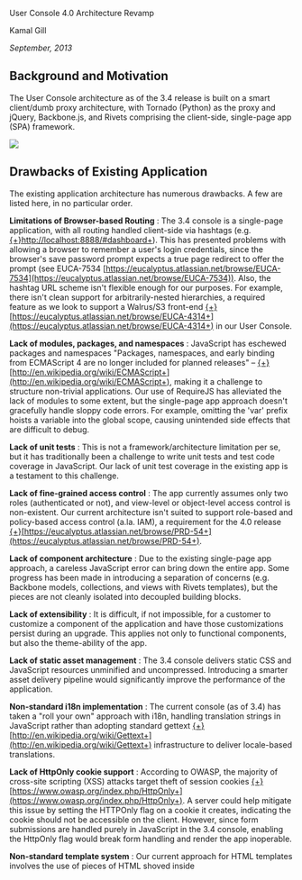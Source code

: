 User Console 4.0 Architecture Revamp

 Kamal Gill

 _September, 2013_ 


## Background and Motivation
The User Console architecture as of the 3.4 release is built on a smart client/dumb proxy architecture, with Tornado (Python) as the proxy and jQuery, Backbone.js, and Rivets comprising the client-side, single-page app (SPA) framework. 

![](images/architecture/worddav68113d7a58dfa174a019cc68fa03824c.png)


## Drawbacks of Existing Application
The existing application architecture has numerous drawbacks. A few are listed here, in no particular order. 

 **Limitations of Browser-based Routing** : The 3.4 console is a single-page application, with all routing handled client-side via hashtags (e.g. [{+}](http://localhost:8888/#dashboard)[http://localhost:8888/#dashboard+](http://localhost:8888/#dashboard+)). This has presented problems with allowing a browser to remember a user's login credentials, since the browser's save password prompt expects a true page redirect to offer the prompt (see EUCA-7534 [https://eucalyptus.atlassian.net/browse/EUCA-7534](https://eucalyptus.atlassian.net/browse/EUCA-7534)). Also, the hashtag URL scheme isn't flexible enough for our purposes. For example, there isn't clean support for arbitrarily-nested hierarchies, a required feature as we look to support a Walrus/S3 front-end [{+}](https://eucalyptus.atlassian.net/browse/EUCA-4314)[https://eucalyptus.atlassian.net/browse/EUCA-4314+](https://eucalyptus.atlassian.net/browse/EUCA-4314+) in our User Console. 

 **Lack of modules, packages, and namespaces** : JavaScript has eschewed packages and namespaces "Packages, namespaces, and early binding from ECMAScript 4 are no longer included for planned releases" – [{+}](http://en.wikipedia.org/wiki/ECMAScript)[http://en.wikipedia.org/wiki/ECMAScript+](http://en.wikipedia.org/wiki/ECMAScript+), making it a challenge to structure non-trivial applications. Our use of RequireJS has alleviated the lack of modules to some extent, but the single-page app approach doesn't gracefully handle sloppy code errors. For example, omitting the 'var' prefix hoists a variable into the global scope, causing unintended side effects that are difficult to debug. 

 **Lack of unit tests** : This is not a framework/architecture limitation per se, but it has traditionally been a challenge to write unit tests and test code coverage in JavaScript. Our lack of unit test coverage in the existing app is a testament to this challenge. 

 **Lack of fine-grained access control** : The app currently assumes only two roles (authenticated or not), and view-level or object-level access control is non-existent. Our current architecture isn't suited to support role-based and policy-based access control (a.la. IAM), a requirement for the 4.0 release [{+}](https://eucalyptus.atlassian.net/browse/PRD-54)[https://eucalyptus.atlassian.net/browse/PRD-54+](https://eucalyptus.atlassian.net/browse/PRD-54+). 

 **Lack of component architecture** : Due to the existing single-page app approach, a careless JavaScript error can bring down the entire app. Some progress has been made in introducing a separation of concerns (e.g. Backbone models, collections, and views with Rivets templates), but the pieces are not cleanly isolated into decoupled building blocks. 

 **Lack of extensibility** : It is difficult, if not impossible, for a customer to customize a component of the application and have those customizations persist during an upgrade. This applies not only to functional components, but also the theme-ability of the app. 

 **Lack of static asset management** : The 3.4 console delivers static CSS and JavaScript resources unminified and uncompressed. Introducing a smarter asset delivery pipeline would significantly improve the performance of the application. 

 **Non-standard i18n implementation** : The current console (as of 3.4) has taken a "roll your own" approach with i18n, handling translation strings in JavaScript rather than adopting standard gettext [{+}](http://en.wikipedia.org/wiki/Gettext)[http://en.wikipedia.org/wiki/Gettext+](http://en.wikipedia.org/wiki/Gettext+) infrastructure to deliver locale-based translations. 

 **Lack of HttpOnly cookie support** : According to OWASP, the majority of cross-site scripting (XSS) attacks target theft of session cookies [{+}](https://www.owasp.org/index.php/HttpOnly)[https://www.owasp.org/index.php/HttpOnly+](https://www.owasp.org/index.php/HttpOnly+). A server could help mitigate this issue by setting the HTTPOnly flag on a cookie it creates, indicating the cookie should not be accessible on the client. However, since form submissions are handled purely in JavaScript in the 3.4 console, enabling the HttpOnly flag would break form handling and render the app inoperable. 

 **Non-standard template system** : Our current approach for HTML templates involves the use of pieces of HTML shoved inside <script> tags. While this approach is substantially better than generating HTML via JavaScript DOM operations, it offers little to no support for tag validation and isn't secure by default (i.e. XSS prevention via whitelisting of tags isn't automatic). 

 **Lack of server-side form validation** : Due to our dumb proxy approach, form validation is done entirely client-side, with no fallback to the server-side. This has security implications that are beyond the scope of this document. 

 **Limitations of client-side, multi-faceted search** : Searching AWS public images on the client currently requires fetching a large dataset (dozens of MB), converting it to JSON, and iterating over the properties of the JSON objects in the collection [{+}](https://eucalyptus.atlassian.net/browse/EUCA-7422)[https://eucalyptus.atlassian.net/browse/EUCA-7422+](https://eucalyptus.atlassian.net/browse/EUCA-7422+), a terribly inefficient process that usually results in a "Do you want to stop this unresponsive script" (or similar) warning in the browser.




# Proposed Changes for 4.0 Console
The 3.4 Console is on the right track by adopting a Python-based Web framework. 4.0 can take us much further by moving more of the application concerns server-side. Our current Python Web framework, Tornado, doesn't offer a rich enough feature set to address many of the drawbacks detailed above. 

 KAMAL: I'd like to see some more information in here about addressing the UX concerns with the current arch we discussed in the SB summit, please. Can you go through this list at [{+}](https://docs.google.com/a/eucalyptus.com/document/d/1CzwiKzNzp0OgzNx67gD2Itgj-wJGOkBKvzOC7SanLdI/edit?usp=sharing)[https://docs.google.com/a/eucalyptus.com/document/d/1CzwiKzNzp0OgzNx67gD2Itgj-wJGOkBKvzOC7SanLdI/edit?usp=sharing+](https://docs.google.com/a/eucalyptus.com/document/d/1CzwiKzNzp0OgzNx67gD2Itgj-wJGOkBKvzOC7SanLdI/edit?usp=sharing+) and be sure all the concerns are accounted for in the arch redo so we can scope and plan for them?


## Python Web Framework
Although there are many Python-based Web frameworks to choose from, three have emerged as the leading options based on their vibrant communities. Django [{+}](https://www.djangoproject.com/)[https://www.djangoproject.com/+](https://www.djangoproject.com/+) is arguably the leading framework based on community size, with Pyramid [{+}](http://docs.pylonsproject.org/projects/pyramid/en/latest/)[http://docs.pylonsproject.org/projects/pyramid/en/latest/+](http://docs.pylonsproject.org/projects/pyramid/en/latest/+) and Flask [{+}](http://flask.pocoo.org/)[http://flask.pocoo.org/+](http://flask.pocoo.org/+) rounding out the other two top spots. 

 **Django** 

 The OpenStack project has adopted Django as their framework of choice for their UI Dashboard (Horizon) [{+}](https://github.com/openstack/horizon)[https://github.com/openstack/horizon+](https://github.com/openstack/horizon+), begging the question whether it should be our selected framework as well. Although Django has some clear advantages, it does have a few significant drawbacks.


* Django heavily assumes a Web application is backed by a relational database [{+}](https://docs.djangoproject.com/en/dev/topics/db/queries/)[https://docs.djangoproject.com/en/dev/topics/db/queries/+](https://docs.djangoproject.com/en/dev/topics/db/queries/+), which introduces significant amount of clutter when an applications doesn't require a relational database.
* Django's regex-based URL routing scheme is cumbersome to work with and doesn't support arbitrarily-nested hierarchies.
* Django's template system isn't based on a W3C standard, and doesn't easily support multiple templating frameworks [{+}](https://docs.djangoproject.com/en/dev/ref/templates/)[https://docs.djangoproject.com/en/dev/ref/templates/+](https://docs.djangoproject.com/en/dev/ref/templates/+).
* Django's configuration infrastructure is spartan, making it difficult to swap out settings based on deployment targets (e.g. development vs. QA vs. prod)
* Django doesn't offer a clean infrastructure for pluggability and extension points.





 **Flask** 

 Flask [{+}](http://flask.pocoo.org/)[http://flask.pocoo.org/+](http://flask.pocoo.org/+) is a lightweight framework that works great with non-SQL backends, offering a clean starting point for small to midsize apps, light enough to be a good fit for building Google App Engine apps [{+}](https://github.com/kamalgill/flask-appengine-template)[https://github.com/kamalgill/flask-appengine-template+](https://github.com/kamalgill/flask-appengine-template+). However Flask also has a few drawbacks:


* Flask's template system [{+}](http://jinja.pocoo.org/docs/)[http://jinja.pocoo.org/docs/+](http://jinja.pocoo.org/docs/+) is very similar to Django's template system and isn't based on a W3C standard.
* Although Flask offers extensibility via Blueprints [{+}](http://flask.pocoo.org/docs/blueprints/)[http://flask.pocoo.org/docs/blueprints/+](http://flask.pocoo.org/docs/blueprints/+), it isn't well-suited for medium to large applications yet.
* Flask is relatively young and, although there are many extensions [{+}](http://flask.pocoo.org/extensions/)[http://flask.pocoo.org/extensions/+](http://flask.pocoo.org/extensions/+), it doesn't offer a rich library of third-party packages.



 **Pyramid** 

 Although Pyramid officially launched late 2010 [{+}](http://en.wikipedia.org/wiki/Pylons_project)[http://en.wikipedia.org/wiki/Pylons_project+](http://en.wikipedia.org/wiki/Pylons_project+), it's precursor (repoze.bfg) was in active development for many years prior, and the project was renamed Pyramid in December 2010. Pyramid has emerged as the Python Web framework of choice for those looking to build scalable Web apps that are not necessarily backed by a relational database [{+}](http://www.sixfeetup.com/blog/pyramid-for-rapid-development-projects)[http://www.sixfeetup.com/blog/pyramid-for-rapid-development-projects+](http://www.sixfeetup.com/blog/pyramid-for-rapid-development-projects+).


## Why Pyramid for the User Console?
Instead of providing a dump of Pyramid's features here, let's discuss how the framework will address the drawbacks listed earlier in this document. 



 **Routing** 

 Moving routing to the server will allow a clean and flexible URL scheme to be used. Pyramid's routing framework allows clean URLs that can be arbitrarily nested and map easily to manually-configured hierarchies via URL Dispatch [{+}](http://docs.pylonsproject.org/projects/pyramid/en/latest/narr/urldispatch.html)[http://docs.pylonsproject.org/projects/pyramid/en/latest/narr/urldispatch.html+](http://docs.pylonsproject.org/projects/pyramid/en/latest/narr/urldispatch.html+), and it even supports arbitrarily-nested hierarchies via a mechanism known as Traversal [{+}](http://docs.pylonsproject.org/projects/pyramid/en/latest/narr/traversal.html)[http://docs.pylonsproject.org/projects/pyramid/en/latest/narr/traversal.html+](http://docs.pylonsproject.org/projects/pyramid/en/latest/narr/traversal.html+), first pioneered by the Zope [{+}](http://en.wikipedia.org/wiki/Zope)[http://en.wikipedia.org/wiki/Zope+](http://en.wikipedia.org/wiki/Zope+) application server in 1995. Pyramid also offers predicate-based view configuration [{+}](http://docs.pylonsproject.org/projects/pyramid/en/1.0-branch/narr/viewconfig.html)[http://docs.pylonsproject.org/projects/pyramid/en/1.0-branch/narr/viewconfig.html+](http://docs.pylonsproject.org/projects/pyramid/en/1.0-branch/narr/viewconfig.html+), a powerful way to map requests to handlers (views) based on conditions such as the request method, headers, clicked form buttons, XHR transports, etc. 

 **Unit Testing** 

 The developers of Pyramid are proud of the fact that the framework offers 100% test coverage. Pyramid's authors firmly adhere to a test-driven development approach, and the framework works nicely with a wide variety of unit testing, functional testing, and integration testing tools [{+}](http://docs.pylonsproject.org/projects/pyramid/en/latest/narr/testing.html)[http://docs.pylonsproject.org/projects/pyramid/en/latest/narr/testing.html+](http://docs.pylonsproject.org/projects/pyramid/en/latest/narr/testing.html+). 

 **Access Control** 

 Pyramid offers extensive support for fine-grained, role-based access control that goes well beyond other frameworks. Pyramid's authorization scheme can (optionally) attach an access control policy to a context, allowing access control based not only on roles, but also on the viewed context [{+}](http://docs.pylonsproject.org/projects/pyramid/en/latest/api/authorization.html)[http://docs.pylonsproject.org/projects/pyramid/en/latest/api/authorization.html+](http://docs.pylonsproject.org/projects/pyramid/en/latest/api/authorization.html+). For example, while other frameworks may offer an "a user may view a blog post" rule, Pyramid supports an "a user may view  **this**  blog post" access control policy relatively easily. 

 **Component Architecture and Extensibility** 

 Pyramid has been designed with extensibility in mind, offering hooks to override configuration, views, routes (URLs), static assets and other layers [{+}](http://docs.pylonsproject.org/projects/pyramid/en/latest/narr/extending.html)[http://docs.pylonsproject.org/projects/pyramid/en/latest/narr/extending.html+](http://docs.pylonsproject.org/projects/pyramid/en/latest/narr/extending.html+) of the architecture. It is relatively simple and is the encouraged approach to build a Pyramid application from multiple python packages as building blocks that are easily snapped together like Lego bricks. 

 **Internationalization** 

 Pyramid fully supports i18n (internationalization) and l10n (localization) [{+}](http://docs.pylonsproject.org/projects/pyramid/en/latest/narr/i18n.html#i18n-chapter)[http://docs.pylonsproject.org/projects/pyramid/en/latest/narr/i18n.html#i18n-chapter+](http://docs.pylonsproject.org/projects/pyramid/en/latest/narr/i18n.html#i18n-chapter+), leveraging the standard gettext approach for translation strings. 

 **Standard Template System that is Secure by Default** 

 Pyramid includes support for the Chameleon [{+}](http://chameleon.readthedocs.org/en/latest/)[http://chameleon.readthedocs.org/en/latest/+](http://chameleon.readthedocs.org/en/latest/+), an XHTML-based template system that sanitizes user-based input by default, mitigating XSS attack vectors. 

 **Form Validation** 

 Pyramid encourages the use of Deform [{+}](http://docs.pylonsproject.org/projects/deform/en/latest/index.html)[http://docs.pylonsproject.org/projects/deform/en/latest/index.html+](http://docs.pylonsproject.org/projects/deform/en/latest/index.html+) as the Python-based form library of choice, with Colander [{+}](http://docs.pylonsproject.org/projects/colander/en/latest/)[http://docs.pylonsproject.org/projects/colander/en/latest/+](http://docs.pylonsproject.org/projects/colander/en/latest/+) providing helper methods that work well when validating non-relational data sources such as JSON. 




## Other Back-end Concerns


 **Search-oriented Enhancements** 

 Searching the AWS list of public images is a terribly inefficient operation, requiring a download of the entire image set and filtering that collection locally. As of the 3.4 console, we load that entire image and search that collection client-side, which risks locking up the browser with a "Are you sure you want to continue running scripts on this page?" warning. 

 One proposed solution would be to download the public image set (as a periodic task, perhaps updated no more than once an hour) and index that image set in a faceted search engine (e.g. ElasticSearch). Pyramid would query ElasticSearch via pyelasticsearch [{+}](https://github.com/rhec/pyelasticsearch)[https://github.com/rhec/pyelasticsearch+](https://github.com/rhec/pyelasticsearch+), only returning the results relevant to the selected facets, thus delivering a much smaller payload to the browser. 

 **Periodic Tasks and Worker Queues** 

 The author advocates using Celery [{+}](http://celeryproject.org/)[http://celeryproject.org/+](http://celeryproject.org/+) with RabbitMQ to handle long-running (i.e. > 10 second) and periodic (cron-like) tasks. Many of the console operations that involve state changes in the Eucalyptus cloud (e.g. creating a large instance) aren't immediate enough for the User Console UI to wait for the process to be complete before alerting the user of the successful operation (or failure). Celery will be leveraged to manage the worker queues and the periodic tasks (e.g. downloading public image set lists from AWS). 






## Front-End Concerns


 **Responsive Web Layout** 

 We would like to support responsive Web design in the 4.0 release of the User Console. Two front-end layout frameworks have emerged in recent years as the front-runners in the responsive web design community, Twitter Bootstrap [{+}](http://getbootstrap.com/)[http://getbootstrap.com/+](http://getbootstrap.com/+) and Zurb Foundation [{+}](http://foundation.zurb.com/)[http://foundation.zurb.com/+](http://foundation.zurb.com/+). While Bootstrap has the lion's share of developer attention as the most-watched project on GitHub with over 58k followers, Zurb Foundation is in the author's experience the preferred choice for our project due to a few reasons.


* Bootstrap assumes a "greenfield" (i.e. starting from scratch) environment and doesn't always play well with third-party libraries and frameworks.
* Bootstrap offers far more styles out of the box, with rounded corners to boot. However this requires far more customization if the visual style is modified to look, for lack of a better term, "non-bootstrappy".
* Foundation's CSS is better namespaced to avoid collisions.
* Foundation's grid system is known to be more flexible and sophisticated.
* Foundation has supported responsive and mobile-first design approaches throughout it's history, while Bootstrap wasn't responsive until release 2 (as an add-on), and the responsive features weren't part of the core until release 3 (only recently released).



 **Preferred JavaScript MVC Framework** 

 Backbone is a lightweight framework that stays out of your way by offering no opinions on many user interface concerns. However, it is missing some key features such as templating, and UI components, and it's use of heavyweight objects with getters and setters rather than plain old JavaScript objects makes it more difficult to understand, debug, and unit test. 

 AngularJS [{+}](http://angularjs.org/)[http://angularjs.org/+](http://angularjs.org/+) has emerged as solid alternative for applications looking to support a richer feature set than what Backbone offers. Angular adheres to an "HTML should look like HTML and JavaScript should look like JavaScript" philosophy, since templates in Angular are plain old HTML (rather than snippets embedded in <script> tags) and JavaScript "models" and "collections" are plain old JavaScript objects, keeping code far more simple and more easily tested. Angular is also future-proof, with its killer Directive [{+}](http://docs.angularjs.org/guide/directive)[http://docs.angularjs.org/guide/directive+](http://docs.angularjs.org/guide/directive+) feature modeled on the upcoming W3C Web Components [{+}](http://www.w3.org/TR/2013/WD-components-intro-20130606/)[http://www.w3.org/TR/2013/WD-components-intro-20130606/+](http://www.w3.org/TR/2013/WD-components-intro-20130606/+) spec. 

 **Static Asset Management** 

 Introducing a smarter Web framework would allow more intelligent handling of static CSS and JS assets, allowing the production version of the console to easily bundle combined and minified styles and scripts. The current app's static resource handling doesn't distinguish between development and production environments. Pyramid integrates nicely with leading Python-based asset management libraries such as webassets [{+}](https://github.com/sontek/pyramid_webassets)[https://github.com/sontek/pyramid_webassets+](https://github.com/sontek/pyramid_webassets+) to avoid overloading the browser with HTTP requests [{+}](http://developer.yahoo.com/blogs/ydn/high-performance-sites-rule-1-fewer-http-requests-7163.html)[http://developer.yahoo.com/blogs/ydn/high-performance-sites-rule-1-fewer-http-requests-7163.html+](http://developer.yahoo.com/blogs/ydn/high-performance-sites-rule-1-fewer-http-requests-7163.html+).


## Proposed 4.0 User Console Architecture
To summarize, the 4.0 Console replaces the Tornado proxy with Pyramid as the Python Web framework. Boto [{+}](https://github.com/boto/boto)[https://github.com/boto/boto+](https://github.com/boto/boto+) continues to be leveraged as the library of choice to interface with AWS and Eucalyptus. ElasticSearch will act as an intermediary "cache" layer to offer optimized facet-based searching of AWS public image sets, and Celery/RabbitMQ will handle periodic tasks and worker queues. On the front-end, Zurb Foundation will be the responsive layout/grid framework, and AngularJS will be the JavaScript MVC library (replacing Backbone/Rivets). It is important to emphasize that version 4.0 will not be a single-page application due to the scalability and maintainability challenges implied in the SPA approach. 

![](images/architecture/worddav356a206335a32cdb87d82e2a82547acb.png)


## Risks/Concerns
There are a few concerns with what appears to be a "rip and replace" approach for the 4.0 console. Let's address these in a Q-and-A format. 

 **Does the new architecture mean we're starting from scratch?** 

 Not entirely. We will not need to redesign the interfaces for the existing sections, but we may take advantage of the fresh approach and look to offer a cleaner user experience, especially as we transition to a mobile-first [{+}](http://www.abookapart.com/products/mobile-first)[http://www.abookapart.com/products/mobile-first+](http://www.abookapart.com/products/mobile-first+) design philosophy. The new architecture will allow us to easily transition to a cleaner, less-cluttered interface as well as a simpler code base. 

 **We are increasing our number of dependencies for the Console. Won't this make it more difficult to install or to set up as a development environment?** 

 Packages will alleviate the production deployment install concerns, and we hope to offer scripts and use standard Python deployment strategies such as "pip install" to keep things simple.


## Unanswered Questions/Concerns


 **Storing State Server-side** 

 PRD-36 [{+}](https://eucalyptus.atlassian.net/browse/PRD-36)[https://eucalyptus.atlassian.net/browse/PRD-36+](https://eucalyptus.atlassian.net/browse/PRD-36+) specifies capturing an audit trail of operations performed by users and account administrators in the admin console component of the 4.0 release, which likely requires a persistent data store (relational or non-relational) that the console will interface with. As of the 3.4 User Console, we have not need to store state on the server for operations that are outside the scope of Euca or AWS API calls. Many of the requirements in the admin console that fall in the reporting category (e.g. audit trail) will likely require a persistent store server-side, a topic that isn't addressed in this document (but probably should be).



*****

[[tag:confluence]]
[[tag:rls-4.0]]
[[tag:user-ui]]
